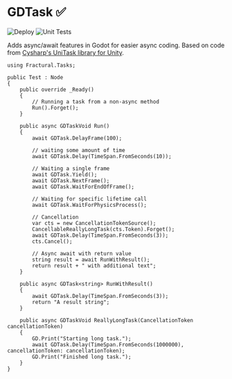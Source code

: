 # GDTask ✅

![Deploy](https://github.com/Fractural/GDTask/actions/workflows/deploy.yml/badge.svg) ![Unit Tests](https://github.com/Fractural/GDTask/actions/workflows/tests.yml/badge.svg)

Adds async/await features in Godot for easier async coding.
Based on code from [Cysharp's UniTask library for Unity](https://github.com/Cysharp/UniTask).

```CSharp
using Fractural.Tasks;

public Test : Node 
{
    public override _Ready() 
    {
        // Running a task from a non-async method
        Run().Forget();
    }

    public async GDTaskVoid Run() 
    {
        await GDTask.DelayFrame(100);

        // waiting some amount of time
        await GDTask.Delay(TimeSpan.FromSeconds(10));

        // Waiting a single frame
        await GDTask.Yield();
        await GDTask.NextFrame();
        await GDTask.WaitForEndOfFrame();

        // Waiting for specific lifetime call
        await GDTask.WaitForPhysicsProcess();

        // Cancellation
        var cts = new CancellationTokenSource();
        CancellableReallyLongTask(cts.Token).Forget();
        await GDTask.Delay(TimeSpan.FromSeconds(3));
        cts.Cancel();

        // Async await with return value
        string result = await RunWithResult();
        return result + " with additional text";
    }

    public async GDTask<string> RunWithResult()
    {
        await GDTask.Delay(TimeSpan.FromSeconds(3));
        return "A result string";
    }

    public async GDTaskVoid ReallyLongTask(CancellationToken cancellationToken)
    {
        GD.Print("Starting long task.");
        await GDTask.Delay(TimeSpan.FromSeconds(1000000), cancellationToken: cancellationToken);
        GD.Print("Finished long task.");
    }
}
```